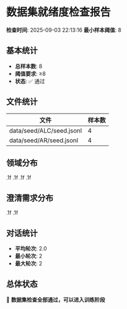# 数据集就绪度检查报告

**检查时间**: 2025-09-03 22:13:16
**最小样本阈值**: 8

## 基本统计

- **总样本数**: 8
- **阈值要求**: ≥8
- **状态**: ✅ 通过

## 文件统计

| 文件 | 样本数 |
|------|--------|
| data/seed/ALC/seed.jsonl | 4 |
| data/seed/AR/seed.jsonl | 4 |

## 领域分布

.1f
.1f
.1f
.1f

## 澄清需求分布

.1f
.1f

## 对话统计

- **平均轮次**: 2.0
- **最小轮次**: 2
- **最大轮次**: 2

## 总体状态

🎉 **数据集检查全部通过，可以进入训练阶段**
